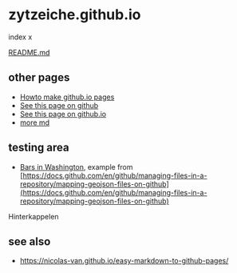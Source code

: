 # zytzeiche.github.io

index x

[README.md](./README.md)

## other pages

- [Howto make github.io pages](github-io-pages/README.md)
- [See this page on github](https://github.com/zytzeiche/zytzeiche.github.io)
- [See this page on github.io](https://zytzeiche.github.io)
- [more md](./more.md)

## testing area

- [Bars in Washington](./testing/bars.geojson), example from [https://docs.github.com/en/github/managing-files-in-a-repository/mapping-geojson-files-on-github](https://docs.github.com/en/github/managing-files-in-a-repository/mapping-geojson-files-on-github)

<script src="https://embed.github.com/view/geojson/zytzeiche/zytzeiche.github.io/main/testing/gdr.geojson"></script>

Hinterkappelen
<script src="https://embed.github.com/view/geojson/zytzeiche/zytzeiche.github.io/main/testing/hika.geojson"></script>

## see also

- https://nicolas-van.github.io/easy-markdown-to-github-pages/
